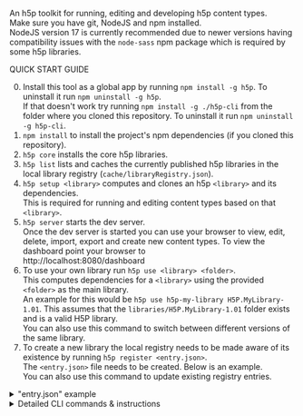 An h5p toolkit for running, editing and developing h5p content types.  
Make sure you have git, NodeJS and npm installed.  
NodeJS version 17 is currently recommended due to newer versions having compatibility issues with the `node-sass` npm package which is required by some h5p libraries.  

QUICK START GUIDE

0. Install this tool as a global app by running `npm install -g h5p`. To uninstall it run `npm uninstall -g h5p`.  
If that doesn't work try running `npm install -g ./h5p-cli` from the folder where you cloned this repository. To uninstall it run `npm uninstall -g h5p-cli`.  
1. `npm install` to install the project's npm dependencies (if you cloned this repository).  
2. `h5p core` installs the core h5p libraries.  
3. `h5p list` lists and caches the currently published h5p libraries in the local library registry (`cache/libraryRegistry.json`).  
4. `h5p setup <library>` computes and clones an h5p `<library>` and its dependencies.  
This is required for running and editing content types based on that `<library>`.  
5. `h5p server` starts the dev server.  
Once the dev server is started you can use your browser to view, edit, delete, import, export and create new content types. To view the dashboard point your browser to  
http://localhost:8080/dashboard  
6. To use your own library run `h5p use <library> <folder>`.  
This computes dependencies for a `<library>` using the provided `<folder>` as the main library.  
An example for this would be `h5p use h5p-my-library H5P.MyLibrary-1.01`. This assumes that the `libraries/H5P.MyLibrary-1.01` folder exists and is a valid H5P library.  
You can also use this command to switch between different versions of the same library.  
7. To create a new library the local registry needs to be made aware of its existence by running `h5p register <entry.json>`.  
The `<entry.json>` file needs to be created. Below is an example.  
You can also use this command to update existing registry entries.  
<details>
<summary>"entry.json" example</summary>

  ```
  {
    "H5P.Accordion": {
      "id": "H5P.Accordion", // library machine name
      "title": "Accordion",
      "repo": { // optional; required for clone, install and deps commands
        "type": "github",
        "url": "https://github.com/h5p/h5p-accordion"
      },
      "author": "Batman",
      "runnable": true, // specify true if this is a main library from which you can create content types; false if it's a dependency for another
      "repoName": "h5p-accordion", // library name
      "org": "h5p" // github organization under which the library is published; optional; required for clone, install and deps commands
    }
  }
  ```

</details>

<details>
<summary>Detailed CLI commands & instructions</summary>

1. `npm install` to install the project's npm dependencies.  
2. `h5p core` installs the core h5p libraries.  
These are required to view and edit h5p content types.  
3. `h5p list` lists the current h5p libraries.  
4. `h5p register <entry.json>` updates the local registry file.  
5. `h5p deps <library> <mode> [saveToCache] [version] [folder]` computes dependencies for an h5p library.  
Use `view` or `edit` for `<mode>` to generate dependencies for those cases.  
Specify `1` for `[saveToCache]` to save the result in the cache folder.  
Specify a `[version]` to compute deps for that version.  
Specify a `[folder]` to compute deps based on the library from `libraries/[folder]` folder.  
6. `h5p use <library> <folder>` computes view & edit dependencies for a `<library>` using the provided `libraries/<folder>` as the main library.  
7. `h5p tags <org> <library>` lists current library versions.  
8. `h5p clone <library> <mode> [useCache]` clones the library and its dependencies in the libraries folder.  
Use `view` or `edit` for `<mode>`.  
`[useCache]` can be `1` if you want it to use the cached deps.  
9. `h5p install <library> <mode> [useCache]` installs the library and its dependencies in the libraries folder.  
`<mode>` and `[useCache]` are the same as above.  
10. Below is an example for the setup CLI commands needed before viewing and editing content types in the `h5p-accordion` library.  
The first 2 commands compute dependencies for view & edit modes and saves them in the cache folder.  
The last 2 commands install the dependencies for those modes using the cached dependency lists.  
Running `h5p setup h5p-accordion` is the equivalent for all 4 commands.  
```
h5p deps h5p-accordion view 1
h5p deps h5p-accordion edit 1
h5p install h5p-accordion view 1
h5p install h5p-accordion edit 1
```
11. `h5p setup <library> [version] [download]` computes & clones/installs view and edit `<library>` dependencies.  
You can optionally specify a specific library `[version]`.  
Using `1` for the `[download]` parameter will download the libraries instead of cloning them as git repos.  
12. To check the status of the setup for a given library you can run `h5p verify <h5p-repo-name>`.  
Running `h5p verify h5p-accordion` should return something like below if the library was properly set up.  
```
{
  registry: true, // library found in registry
  lists: { view: true, edit: true }, // dependency lists are cached
  libraries: { // shows which dependencies are installed
    'FontAwesome-4.5': true,
    'H5P.AdvancedText-1.1': true,
    'H5P.Accordion-1.0': true
  },
  ok: true // overall setup status
}

```
13. `h5p server` starts the dev server.  
Once the dev server is started you can use your browser to view, edit, delete, import, export and create new content types. To view the dashboard point your browser to  
http://localhost:8080/dashboard  
14. `h5p export <library> <folder>` will export the `<library>` content type from the `content/<folder>` folder.  
Make sure that the library's dependency lists are cached and that the dependencies are installed.  
Once finished, the export command outputs the location of the resulting file.  
15. When viewing content types you can create and switch between resume sessions. A resume session allows you to save the state of the content type that supports it so that it will be the same on reload.  
You can create a new session by clicking on the "new session" button and entering a new name for it.  
To switch between existing sessions simply choose the one you want from the dropdown. Choose the "null" session to not save states.  
16. To stop auto reloading the view page on library file changes set `files.watch` to `false` in `config.json`.  
17. Run `h5p utils help` to get a list of utility commands.  
Each utility command can then be run via `h5p utils <cmd> [<args>...]`.  
You can also install the utils cli globally by running `npm install -g ./h5p-cli` from the folder where you cloned this repository. You can then run utils commands via `h5p-cli <cmd> [<args>...]`.  
18. Git related utility commands may require you to add your public ssh key to the ssh agent after starting it.  
Here are some guides on how to add an ssh key to the ssh agent on [Linux](https://docs.github.com/en/enterprise-cloud@latest/authentication/connecting-to-github-with-ssh/generating-a-new-ssh-key-and-adding-it-to-the-ssh-agent#adding-your-ssh-key-to-the-ssh-agent), [Mac](https://docs.github.com/en/enterprise-cloud@latest/authentication/connecting-to-github-with-ssh/generating-a-new-ssh-key-and-adding-it-to-the-ssh-agent?platform=mac#adding-your-ssh-key-to-the-ssh-agent), [Windows](https://docs.github.com/en/enterprise-cloud@latest/authentication/connecting-to-github-with-ssh/generating-a-new-ssh-key-and-adding-it-to-the-ssh-agent?platform=windows#adding-your-ssh-key-to-the-ssh-agent).  

</details>
